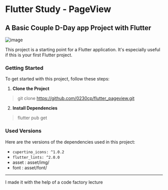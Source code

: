 # Flutter Study - PageView

## A Basic Couple D-Day app Project with Flutter

![image](https://github.com/0230cp/flutter_dday/assets/97737375/71c9a87e-2f9e-4d46-be90-7c3018f8a8a3)


This project is a starting point for a Flutter application. It's especially useful if this is your first Flutter project.

### Getting Started

To get started with this project, follow these steps:

1. **Clone the Project**
   
  > git clone https://github.com/0230cp/flutter_pageview.git

2. **Install Dependencies**

 > flutter pub get

### Used Versions

Here are the versions of the dependencies used in this project:

- `cupertino_icons: ^1.0.2`
- `flutter_lints: ^2.0.0`
- asset : asset/img/
- font : asset/font/

---

I made it with the help of a code factory lecture
